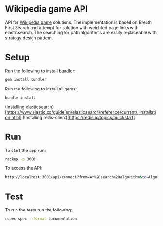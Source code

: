 # Wikipedia game API
API for [Wikipedia game](https://en.wikipedia.org/wiki/Wikipedia:Wiki_Game) solutions.
The implementation is based on Breath First Search and attempt for solution with weighted page links
with elasticsearch. The searching for path algorithms are easily replaceable with strategy design pattern.

# Setup
Run the following to install [bundler](http://bundler.io):
```bash
gem install bundler
```

Run the following to install all gems:
```bash
bundle install
```

(Installing elasticsearch)[https://www.elastic.co/guide/en/elasticsearch/reference/current/_installation.html]
(Installing redis-client)[https://redis.io/topics/quickstart]

# Run
To start the app run:
```bash
rackup -p 3000
```
To access the API:
```bash
http://localhost:3000/api/connect?from=A*%20search%20algorithm&to=Algorithm
```

# Test
To run the tests run the following:
```bash
rspec spec --format documentation
```
